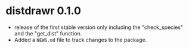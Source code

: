 # distdrawr 0.1.0
* release of the first stable version only including the "check_species" and the "get_dist" function.
* Added a `NEWS.md` file to track changes to the package.




